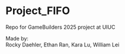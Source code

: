 # Project_FIFO
Repo for GameBuilders 2025 project at UIUC

Made by: <br />
Rocky Daehler, Ethan Ran, Kara Lu, William Lei
